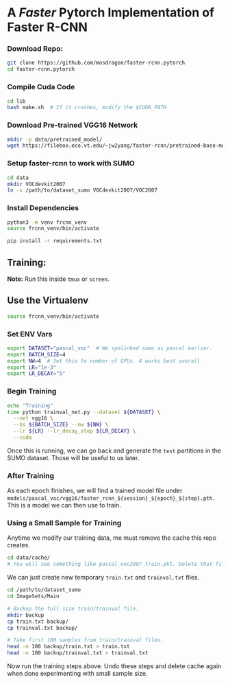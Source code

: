 # A *Faster* Pytorch Implementation of Faster R-CNN

### Download Repo:
```bash
git clone https://github.com/mosdragon/faster-rcnn.pytorch
cd faster-rcnn.pytorch
```

### Compile Cuda Code
```bash
cd lib
bash make.sh  # If it crashes, modify the $CUDA_PATH
```

### Download Pre-trained VGG16 Network
```bash
mkdir -p data/pretrained_model/
wget https://filebox.ece.vt.edu/~jw2yang/faster-rcnn/pretrained-base-models/vgg16_caffe.pth -O data/pretrained_model/vgg16_caffe.pth
```

### Setup faster-rcnn to work with SUMO
```bash
cd data
mkdir VOCdevkit2007
ln -s /path/to/dataset_sumo VOCdevkit2007/VOC2007
```

### Install Dependencies
```bash
python3 -m venv frcnn_venv
source frcnn_venv/bin/activate

pip install -r requirements.txt
```


## Training:
__Note:__ Run this inside `tmux` or `screen`.


## Use the Virtualenv
```bash
source frcnn_venv/bin/activate
```

### Set ENV Vars
```bash
export DATASET="pascal_voc"  # We symlinked sumo as pascal earlier.
export BATCH_SIZE=4
export NW=4  # Set this to number of GPUs. 4 works best overall
export LR="1e-3"
export LR_DECAY="5"
```

### Begin Training
```bash
echo "Training"
time python trainval_net.py --dataset ${DATASET} \
  --net vgg16 \
  --bs ${BATCH_SIZE} --nw ${NW} \
  --lr ${LR} --lr_decay_step ${LR_DECAY} \
  --cuda
```

Once this is running, we can go back and generate the `test` partitions in the SUMO dataset. Those will be useful to us later.

### After Training
As each epoch finishes, we will find a trained model file under `models/pascal_voc/vgg16/faster_rcnn_${session}_${epoch}_${step}.pth`. This is a model we can then use to train.


### Using a Small Sample for Training
Anytime we modify our training data, me must remove the cache this repo creates.
```bash
cd data/cache/
# You will see something like pascal_voc2007_train.pkl. Delete that file.
```

We can just create new temporary `train.txt` and `trainval.txt` files.
```bash
cd /path/to/dataset_sumo
cd ImageSets/Main

# Backup the full size train/trainval file.
mkdir backup
cp train.txt backup/
cp trainval.txt backup/

# Take first 100 samples from train/trainval files.
head -n 100 backup/train.txt > train.txt
head -n 100 backup/trainval.txt > trainval.txt
```

Now run the training steps above. Undo these steps and delete cache again when done experimenting with small sample size.
